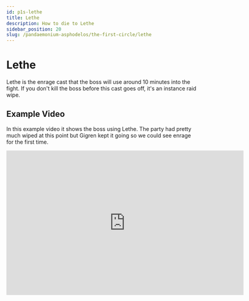 ```yaml
---
id: p1s-lethe
title: Lethe
description: How to die to Lethe
sidebar_position: 20
slug: /pandaemonium-asphodelos/the-first-circle/lethe
---
```


# Lethe
Lethe is the enrage cast that the boss will use around 10 minutes into the fight.  If you don't kill the boss before this cast goes off, it's an instance raid wipe.

## Example Video
In this example video it shows the boss using Lethe. The party had pretty much wiped at this point but Gigren kept it going so we could see enrage for the first time.
<iframe src="https://player.twitch.tv/?video=1273039239&parent=localhost&parent=manbeardgames.com&autoplay=false" 
    frameBorder="0" 
    allowFullScreen={true} 
    scrolling="no" 
    height="378" 
    width="620"></iframe>